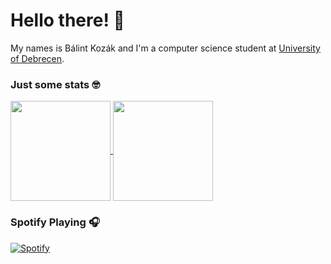 # Hello there! 👋
My names is Bálint Kozák and I'm a computer science student at [University of Debrecen](https://unideb.hu/en).

### Just some stats 🤓
<a href="https://github.com/anuraghazra/github-readme-stats">
  <img align="center" height="160px" src="https://github-readme-stats.vercel.app/api/top-langs/?username=kozakbalint&layout=compact&theme=transparent&exclude_repo=Python-Project" />
</a>
<a href="https://github.com/anuraghazra/github-readme-stats">
  <img align="center" height="160px" src="https://github-readme-stats.vercel.app/api?username=kozakbalint&hide=stars&count_private=true&show_icons=true&theme=transparent" />
</a>

### Spotify Playing 🎧
[![Spotify](https://novatorem.kozakbalint.vercel.app/api/spotify)](https://open.spotify.com/user/kozak.balint)

